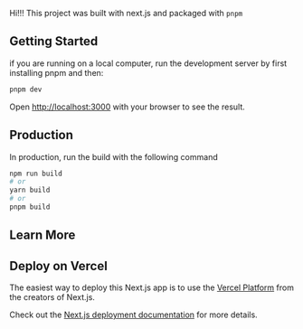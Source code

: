 Hi!!! This project was built with next.js and packaged with ``pnpm``

## Getting Started

if you are running on a local computer, run the development server by first installing pnpm and then:

```bash
pnpm dev
```
Open [http://localhost:3000](http://localhost:3000) with your browser to see the result.

## Production

In production, run the build with the following command

```bash
npm run build
# or
yarn build
# or
pnpm build
```

## Learn More

## Deploy on Vercel

The easiest way to deploy this Next.js app is to use the [Vercel Platform](https://vercel.com/new?utm_medium=default-template&filter=next.js&utm_source=create-next-app&utm_campaign=create-next-app-readme) from the creators of Next.js.

Check out the [Next.js deployment documentation](https://nextjs.org/docs/deployment) for more details.
